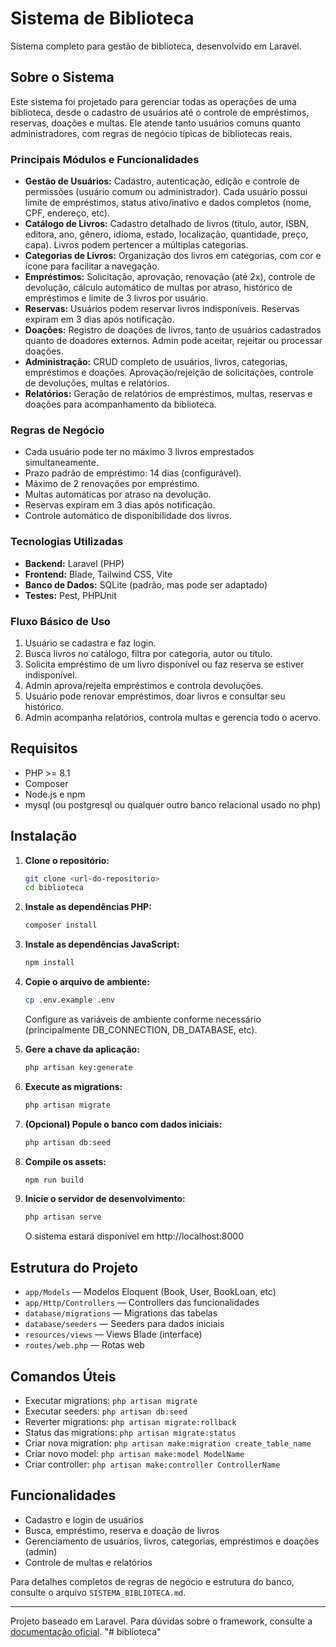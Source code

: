 # Sistema de Biblioteca

Sistema completo para gestão de biblioteca, desenvolvido em Laravel.

## Sobre o Sistema

Este sistema foi projetado para gerenciar todas as operações de uma biblioteca, desde o cadastro de usuários até o controle de empréstimos, reservas, doações e multas. Ele atende tanto usuários comuns quanto administradores, com regras de negócio típicas de bibliotecas reais.

### Principais Módulos e Funcionalidades

- **Gestão de Usuários:** Cadastro, autenticação, edição e controle de permissões (usuário comum ou administrador). Cada usuário possui limite de empréstimos, status ativo/inativo e dados completos (nome, CPF, endereço, etc).
- **Catálogo de Livros:** Cadastro detalhado de livros (título, autor, ISBN, editora, ano, gênero, idioma, estado, localização, quantidade, preço, capa). Livros podem pertencer a múltiplas categorias.
- **Categorias de Livros:** Organização dos livros em categorias, com cor e ícone para facilitar a navegação.
- **Empréstimos:** Solicitação, aprovação, renovação (até 2x), controle de devolução, cálculo automático de multas por atraso, histórico de empréstimos e limite de 3 livros por usuário.
- **Reservas:** Usuários podem reservar livros indisponíveis. Reservas expiram em 3 dias após notificação.
- **Doações:** Registro de doações de livros, tanto de usuários cadastrados quanto de doadores externos. Admin pode aceitar, rejeitar ou processar doações.
- **Administração:** CRUD completo de usuários, livros, categorias, empréstimos e doações. Aprovação/rejeição de solicitações, controle de devoluções, multas e relatórios.
- **Relatórios:** Geração de relatórios de empréstimos, multas, reservas e doações para acompanhamento da biblioteca.

### Regras de Negócio

- Cada usuário pode ter no máximo 3 livros emprestados simultaneamente.
- Prazo padrão de empréstimo: 14 dias (configurável).
- Máximo de 2 renovações por empréstimo.
- Multas automáticas por atraso na devolução.
- Reservas expiram em 3 dias após notificação.
- Controle automático de disponibilidade dos livros.

### Tecnologias Utilizadas

- **Backend:** Laravel (PHP)
- **Frontend:** Blade, Tailwind CSS, Vite
- **Banco de Dados:** SQLite (padrão, mas pode ser adaptado)
- **Testes:** Pest, PHPUnit

### Fluxo Básico de Uso

1. Usuário se cadastra e faz login.
2. Busca livros no catálogo, filtra por categoria, autor ou título.
3. Solicita empréstimo de um livro disponível ou faz reserva se estiver indisponível.
4. Admin aprova/rejeita empréstimos e controla devoluções.
5. Usuário pode renovar empréstimos, doar livros e consultar seu histórico.
6. Admin acompanha relatórios, controla multas e gerencia todo o acervo.

## Requisitos

- PHP >= 8.1
- Composer
- Node.js e npm
- mysql (ou postgresql ou qualquer outro banco relacional usado no php)

## Instalação

1. **Clone o repositório:**
   ```bash
   git clone <url-do-repositorio>
   cd biblioteca
   ```

2. **Instale as dependências PHP:**
   ```bash
   composer install
   ```

3. **Instale as dependências JavaScript:**
   ```bash
   npm install
   ```

4. **Copie o arquivo de ambiente:**
   ```bash
   cp .env.example .env
   ```
   Configure as variáveis de ambiente conforme necessário (principalmente DB_CONNECTION, DB_DATABASE, etc).

5. **Gere a chave da aplicação:**
   ```bash
   php artisan key:generate
   ```

6. **Execute as migrations:**
   ```bash
   php artisan migrate
   ```

7. **(Opcional) Popule o banco com dados iniciais:**
   ```bash
   php artisan db:seed
   ```

8. **Compile os assets:**
   ```bash
   npm run build
   ```

9. **Inicie o servidor de desenvolvimento:**
   ```bash
   php artisan serve
   ```
   O sistema estará disponível em http://localhost:8000

## Estrutura do Projeto

- `app/Models` — Modelos Eloquent (Book, User, BookLoan, etc)
- `app/Http/Controllers` — Controllers das funcionalidades
- `database/migrations` — Migrations das tabelas
- `database/seeders` — Seeders para dados iniciais
- `resources/views` — Views Blade (interface)
- `routes/web.php` — Rotas web

## Comandos Úteis

- Executar migrations: `php artisan migrate`
- Executar seeders: `php artisan db:seed`
- Reverter migrations: `php artisan migrate:rollback`
- Status das migrations: `php artisan migrate:status`
- Criar nova migration: `php artisan make:migration create_table_name`
- Criar novo model: `php artisan make:model ModelName`
- Criar controller: `php artisan make:controller ControllerName`

## Funcionalidades

- Cadastro e login de usuários
- Busca, empréstimo, reserva e doação de livros
- Gerenciamento de usuários, livros, categorias, empréstimos e doações (admin)
- Controle de multas e relatórios

Para detalhes completos de regras de negócio e estrutura do banco, consulte o arquivo `SISTEMA_BIBLIOTECA.md`.

---

Projeto baseado em Laravel. Para dúvidas sobre o framework, consulte a [documentação oficial](https://laravel.com/docs).
"# biblioteca" 
